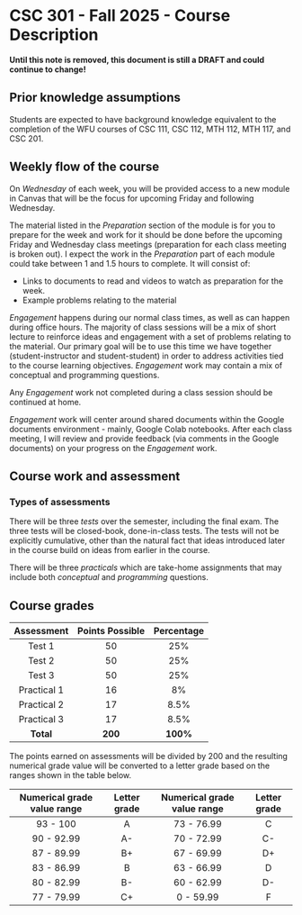 # CSC 301 - Fall 2025 - Course Description

**Until this note is removed, this document is still a DRAFT and could continue to change!**

## Prior knowledge assumptions

Students are expected to have background knowledge equivalent to the completion of the WFU courses of CSC 111, CSC 112, MTH 112, MTH 117, and CSC 201.

## Weekly flow of the course

On *Wednesday* of each week, you will be provided access to a new module in Canvas that will be the focus for upcoming Friday and following Wednesday.  

The material listed in the *Preparation* section of the module is for you to prepare for the week and work for it should be done before the upcoming Friday and Wednesday class meetings (preparation for each class meeting is broken out). I expect the work in the *Preparation* part of each module could take between 1 and 1.5 hours to complete. It will consist of:

* Links to documents to read and videos to watch as preparation for the week.
* Example problems relating to the material

*Engagement* happens during our normal class times, as well as can happen during office hours. The majority of class sessions will be a mix of short lecture to reinforce ideas and engagement with a set of problems relating to the material. Our primary goal will be to use this time we have together (student-instructor and student-student) in order to address activities tied to the course learning objectives. 
*Engagement* work may contain a mix of conceptual and programming questions.

Any *Engagement* work not completed during a class session should be continued at home. 

*Engagement* work will center around shared documents within the Google documents environment - mainly, Google Colab notebooks. After each class meeting, I will review and provide feedback (via comments in the Google documents) on your progress on the *Engagement* work.



## Course work and assessment

### Types of assessments

There will be three *tests* over the semester, including the final exam. The three tests will be closed-book, done-in-class tests.  The tests will not be explicitly cumulative, other than the natural fact that ideas introduced later in the course build on ideas from earlier in the course.

There will be three *practicals* which are take-home assignments that may include both _conceptual_ and _programming_ questions.

## Course grades

|     Assessment      | Points Possible | Percentage |
| :-----------------: | :-------------: | :--------: |
|       Test 1        |       50        |    25%     |
|       Test 2        |       50        |    25%     |
|       Test 3        |       50        |    25%     |
|      Practical 1    |       16        |    8%    |
|      Practical 2    |       17        |   8.5%    |
|      Practical 3    |       17        |   8.5%    |
|      **Total**      |     **200**     |  **100%**  |

The points earned on assessments will be divided by 200 and the resulting numerical grade value will be converted to a letter grade based on the ranges shown in the table below.

| Numerical grade value range | Letter grade | Numerical grade value range | Letter grade |
| :-------------------------: | :----------: | :-------------------------: | :----------: |
|          93 - 100           |     A        |         73 - 76.99          |     C        |
|         90 - 92.99          |      A-      |         70 - 72.99          |      C-      |
|         87 - 89.99          |      B+      |         67 - 69.99          |      D+      |
|         83 - 86.99          |     B        |         63 - 66.99          |     D        |
|         80 - 82.99          |      B-      |         60 - 62.99          |      D-      |
|         77 - 79.99          |      C+      |          0 - 59.99          |      F       |

